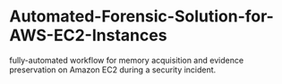 # Automated-Forensic-Solution-for-AWS-EC2-Instances
fully-automated workflow for memory acquisition and evidence preservation on Amazon EC2 during a security incident. 
